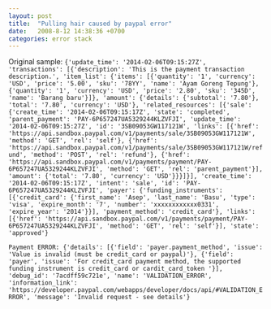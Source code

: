 ```yaml
---
layout: post
title:  "Pulling hair caused by paypal error"
date:   2008-8-12 14:38:36 +0700
categories: error stack
---
```




Original sample:
`{'update_time': '2014-02-06T09:15:27Z', 'transactions': [{'description': 'This is the payment transaction description.', 'item_list': {'items': [{'quantity': '1', 'currency': 'USD', 'price': '5.00', 'sku': '78YY', 'name': 'Ayam Goreng Tepung'}, {'quantity': '1', 'currency': 'USD', 'price': '2.80', 'sku': '345D', 'name': 'Barang baru'}]}, 'amount': {'details': {'subtotal': '7.80'}, 'total': '7.80', 'currency': 'USD'}, 'related_resources': [{'sale': {'create_time': '2014-02-06T09:15:17Z', 'state': 'completed', 'parent_payment': 'PAY-6P657247UA5329244KLZVFJI', 'update_time': '2014-02-06T09:15:27Z', 'id': '3SB09053GW117121W', 'links': [{'href': 'https://api.sandbox.paypal.com/v1/payments/sale/3SB09053GW117121W', 'method': 'GET', 'rel': 'self'}, {'href': 'https://api.sandbox.paypal.com/v1/payments/sale/3SB09053GW117121W/refund', 'method': 'POST', 'rel': 'refund'}, {'href': 'https://api.sandbox.paypal.com/v1/payments/payment/PAY-6P657247UA5329244KLZVFJI', 'method': 'GET', 'rel': 'parent_payment'}], 'amount': {'total': '7.80', 'currency': 'USD'}}}]}], 'create_time': '2014-02-06T09:15:17Z', 'intent': 'sale', 'id': 'PAY-6P657247UA5329244KLZVFJI', 'payer': {'funding_instruments': [{'credit_card': {'first_name': 'Asep', 'last_name': 'Basu', 'type': 'visa', 'expire_month': '7', 'number': 'xxxxxxxxxxxx0331', 'expire_year': '2014'}}], 'payment_method': 'credit_card'}, 'links': [{'href': 'https://api.sandbox.paypal.com/v1/payments/payment/PAY-6P657247UA5329244KLZVFJI', 'method': 'GET', 'rel': 'self'}], 'state': 'approved'}`


`Payment ERROR: {'details': [{'field': 'payer.payment_method', 'issue': 'Value is invalid (must be credit_card or paypal)'}, {'field': 'payer', 'issue': 'For credit_card payment method, the supported funding instrument is credit_card or cardit_card_token '}], 'debug_id': '7acdff59c721e', 'name': 'VALIDATION_ERROR', 'information_link': 'https://developer.paypal.com/webapps/developer/docs/api/#VALIDATION_ERROR', 'message': 'Invalid request - see details'}`
